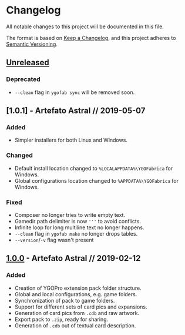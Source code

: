 # Changelog
All notable changes to this project will be documented in this file.

The format is based on [Keep a Changelog](https://keepachangelog.com/),
and this project adheres to [Semantic Versioning](https://semver.org/spec/v2.0.0.html).

## [Unreleased]
### Deprecated
- `--clean` flag in `ygofab sync` will be removed soon.

## [1.0.1] - Artefato Astral // 2019-05-07
### Added
- Simpler installers for both Linux and Windows.

### Changed
- Default install location changed to `%LOCALAPPDATA%\YGOFabrica` for Windows.
- Global configurations location changed to `%APPDATA%\YGOFabrica` for Windows.

### Fixed
- Composer no longer tries to write empty text.
- Gamedir path delimiter is now `'''` to avoid conflicts.
- Infinite loop for long multiline text no longer happens.
- `--clean` flag in `ygofab make` no longer drops tables.
- `--version`/`-v` flag wasn't present

## [1.0.0] - Artefato Astral // 2019-02-12
### Added
- Creation of YGOPro extension pack folder structure.
- Global and local configurations, e.g. game folders.
- Synchronization of pack to game folders.
- Support for different sets of card pics and expansions.
- Generation of card pics from `.cdb` and raw artwork.
- Export pack to `.zip`, ready for sharing.
- Generation of `.cdb` out of textual card description.

[Unreleased]: https://github.com/piface314/ygo-fabrica/compare/v1.0.0...HEAD
[1.0.0]: https://github.com/piface314/ygo-fabrica/releases/tag/v1.0.0
